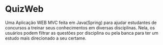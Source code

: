 # QuizWeb
Uma Aplicação WEB MVC feita em Java(Spring) para ajudar estudantes de concursos a treinar seus conhecimentos em diversas disciplinas. Nela, os usuários podem filtrar as questões por disciplina ou pela banca para ter um estudo mais direcionado a seu certame.


